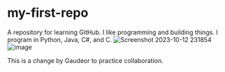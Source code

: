# my-first-repo
A repository for learning GitHub.
I like programming and building things.
I program in Python, Java, C#, and C.
![Screenshot 2023-10-12 231854](https://github.com/RetroWes/my-first-repo/assets/101622403/c6771fac-0d4d-435b-8589-d87c91e49810)
![image](https://github.com/user-attachments/assets/67b95f0b-21b8-49a2-a68d-4fa9749b71ba)

This is a change by Gaudeor to practice collaboration.
